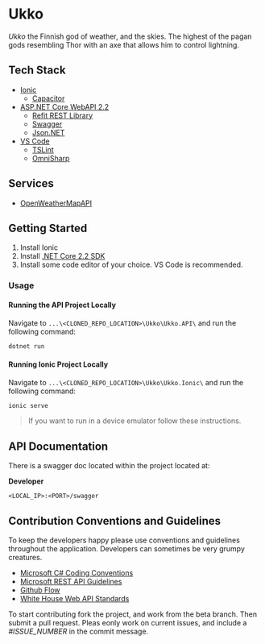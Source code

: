 # Ukko

*Ukko* the Finnish god of weather, and the skies. The highest of the pagan gods resembling Thor with an axe that allows him to control lightning.

## Tech Stack

* [Ionic](https://ionicframework.com/)
    * [Capacitor](https://capacitor.ionicframework.com/)
* [ASP.NET Core WebAPI 2.2](https://github.com/aspnet/Home)
    * [Refit REST Library](https://github.com/reactiveui/refit)
    * [Swagger](https://github.com/domaindrivendev/Swashbuckle.AspNetCore)
    * [Json.NET](https://www.newtonsoft.com/json)
* [VS Code](https://code.visualstudio.com/download)
    * [TSLint](https://marketplace.visualstudio.com/items?itemName=ms-vscode.vscode-typescript-tslint-plugin)
    * [OmniSharp](https://marketplace.visualstudio.com/items?itemName=ms-vscode.csharp)

## Services

* [OpenWeatherMapAPI](https://openweathermap.org/api)

## Getting Started

1. Install Ionic
2. Install [.NET Core 2.2 SDK](https://dotnet.microsoft.com/download/thank-you/dotnet-sdk-2.2.103-windows-x64-installer)
3. Install some code editor of your choice. VS Code is recommended.

### Usage

#### Running the API Project Locally
Navigate to `...\<CLONED_REPO_LOCATION>\Ukko\Ukko.API\` and run the following command:

```bash
dotnet run
```

#### Running Ionic Project Locally
Navigate to `...\<CLONED_REPO_LOCATION>\Ukko\Ukko.Ionic\` and run the following command:

```bash
ionic serve
```
> If you want to run in a device emulator follow these instructions.

## API Documentation

There is a swagger doc located within the project located at:

**Developer**

```url
<LOCAL_IP>:<PORT>/swagger
```

## Contribution Conventions and Guidelines

To keep the developers happy please use conventions and guidelines throughout the application. Developers can sometimes be very grumpy creatures.

* [Microsoft C# Coding Conventions](https://docs.microsoft.com/en-us/dotnet/csharp/programming-guide/inside-a-program/coding-conventions)
* [Microsoft REST API Guidelines](https://github.com/Microsoft/api-guidelines/blob/vNext/CONTRIBUTING.md)
* [Github Flow](https://guides.github.com/introduction/flow/)
* [White House Web API Standards](https://github.com/WhiteHouse/api-standards/blob/master/README.md)

To start contributing fork the project, and work from the beta branch. Then submit a pull request. Pleas eonly work on current issues, and include a *#ISSUE_NUMBER* in the commit message.
